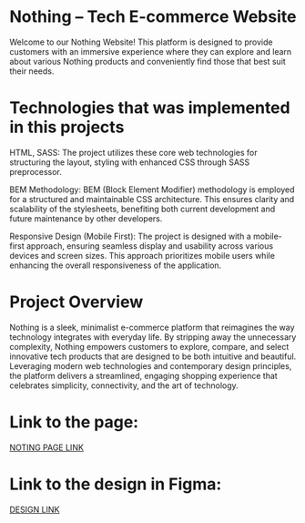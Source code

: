 # Nothing – Tech E-commerce Website

Welcome to our Nothing Website! This platform is designed to provide customers with an immersive experience where they can explore and learn about various Nothing products and conveniently find those that best suit their needs.

# Technologies that was implemented in this projects
HTML, SASS: The project utilizes these core web technologies for structuring the layout, styling with enhanced CSS through SASS preprocessor.

BEM Methodology: BEM (Block Element Modifier) methodology is employed for a structured and maintainable CSS architecture. This ensures clarity and scalability of the stylesheets, benefiting both current development and future maintenance by other developers.

Responsive Design (Mobile First): The project is designed with a mobile-first approach, ensuring seamless display and usability across various devices and screen sizes. This approach prioritizes mobile users while enhancing the overall responsiveness of the application.

# Project Overview
Nothing is a sleek, minimalist e-commerce platform that reimagines the way technology integrates with everyday life. By stripping away the unnecessary complexity, Nothing empowers customers to explore, compare, and select innovative tech products that are designed to be both intuitive and beautiful. Leveraging modern web technologies and contemporary design principles, the platform delivers a streamlined, engaging shopping experience that celebrates simplicity, connectivity, and the art of technology.
# Link to the page:

[NOTING PAGE LINK](https://AndreaTkachuk.github.io/Nothing_landing/)

# Link to the design in Figma:

[DESIGN LINK](https://www.figma.com/design/DtkQmQ797hk0nI4KfMi2Uq/BOSE-New-Version?node-id=6802-139&node-type=canvas&t=XTVVj9pNvf5Fi0sb-0)
